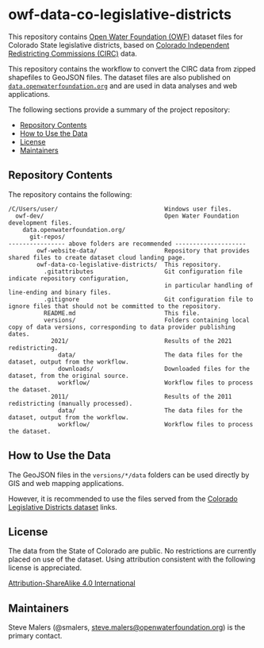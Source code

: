 # owf-data-co-legislative-districts #

This repository contains [Open Water Foundation (OWF)](https://openwaterfoundation.org)
dataset files for Colorado State legislative districts,
based on [Colorado Independent Redistricting Commissions (CIRC)](https://redistricting.colorado.gov) data.

This repository contains the workflow to convert the CIRC data from zipped shapefiles to GeoJSON files.
The dataset files are also published on
[`data.openwaterfoundation.org`](https://data.openwtaerfoundation.org)
and are used in data analyses and web applications.

The following sections provide a summary of the project repository:

* [Repository Contents](#repository-contents)
* [How to Use the Data](#how-to-use-the-data)
* [License](#license)
* [Maintainers](#maintainers)

## Repository Contents ##

The repository contains the following:

```text
/C/Users/user/                              Windows user files.
  owf-dev/                                  Open Water Foundation development files.
    data.openwaterfoundation.org/
      git-repos/
---------------- above folders are recommended --------------------
        owf-website-data/                   Repository that provides shared files to create dataset cloud landing page.
        owf-data-co-legislative-districts/  This repository.
          .gitattributes                    Git configuration file indicate repository configuration,
                                            in particular handling of line-ending and binary files.
          .gitignore                        Git configuration file to ignore files that should not be committed to the repository.
          README.md                         This file.
          versions/                         Folders containing local copy of data versions, corresponding to data provider publishing dates.
            2021/                           Results of the 2021 redistricting.
              data/                         The data files for the dataset, output from the workflow.
              downloads/                    Downloaded files for the dataset, from the original source.
              workflow/                     Workflow files to process the dataset.
            2011/                           Results of the 2011 redistricting (manually processed).
              data/                         The data files for the dataset, output from the workflow.
              workflow/                     Workflow files to process the dataset.
```

## How to Use the Data ##

The GeoJSON files in the `versions/*/data` folders can be used directly by GIS and web mapping applications.

However, it is recommended to use the files served from the
[Colorado Legislative Districts dataset](https://data.openwaterfoundation.org/state/co/circ/legislative-districts/) links.

## License ##

The data from the State of Colorado are public.
No restrictions are currently placed on use of the dataset.
Using attribution consistent with the following license is appreciated.

[Attribution-ShareAlike 4.0 International](https://creativecommons.org/licenses/by-sa/4.0/)

## Maintainers ##

Steve Malers (@smalers, steve.malers@openwaterfoundation.org) is the primary contact.
